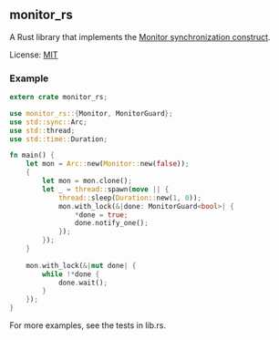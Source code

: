 ## monitor_rs
A Rust library that implements the [Monitor synchronization construct](https://en.wikipedia.org/wiki/Monitor_%28synchronization%29).

License: [MIT](https://github.com/kirillkh/monitor_rs/blob/master/legal/mit.md)

### Example
```rust
extern crate monitor_rs;

use monitor_rs::{Monitor, MonitorGuard};
use std::sync::Arc;
use std::thread;
use std::time::Duration;

fn main() {
    let mon = Arc::new(Monitor::new(false));
    {
        let mon = mon.clone();
        let _ = thread::spawn(move || {
            thread::sleep(Duration::new(1, 0));
            mon.with_lock(&|done: MonitorGuard<bool>| {
                *done = true;
                done.notify_one();
            });
        });
    }
    
    mon.with_lock(&|mut done| {
        while !*done {
            done.wait();
        }
    });
}
```

For more examples, see the tests in lib.rs.
